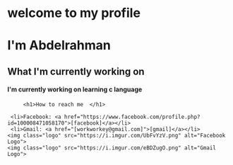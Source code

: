
	
<body>
	<h1> welcome to my profile
	<h1> 
	 <h1> I'm Abdelrahman </h1>
		<h2> What I'm currently working on </h2>
		 <h4>I'm currently working on learning c language</h4>
		 
		 <h1>How to reach me  </h1>
		
	 <li>Facebook: <a href="https://www.facebook.com/profile.php?id=100008471058170">[facebook]</a></li>
	 <li>Gmail: <a href="[workworkey@gmail.com]">[gmail]</a></li>
	<img class="logo" src="https://i.imgur.com/UbFvYzV.png" alt="Facebook Logo">
	<img class="logo" src="https://i.imgur.com/eBDZugO.png" alt="Gmail Logo">
</body>
</html>
